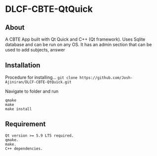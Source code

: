 # DLCF-CBTE-QtQuick

## About
A CBTE App built with Qt Quick and C++ (Qt framework). Uses Sqlite database and can be run on any OS.
It has an admin section that can be used to add subjects, answer

## Installation
Procedure for installing...
`git clone https://github.com/Josh-Ajiniran/DLCF-CBTE-QtQuick.git`

Navigate to folder and run
```
qmake
make
make install
```

## Requirement
```
Qt version >= 5.9 LTS required.
qmake.
make.
C++ dependencies.
```
